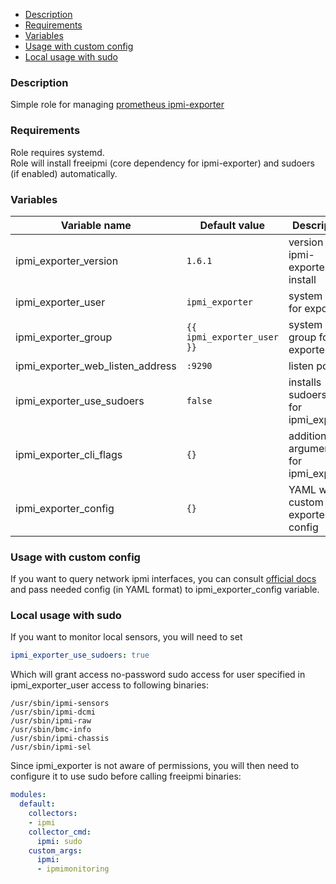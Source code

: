 - [Description](#description)
- [Requirements](#requirements)
- [Variables](#variables)
- [Usage with custom config](#usage-with-custom-config)
- [Local usage with sudo](#local-usage-with-sudo)

### Description
Simple role for managing [prometheus ipmi-exporter](https://github.com/prometheus-community/ipmi_exporter)

### Requirements
Role requires systemd.<br>
Role will install freeipmi (core dependency for ipmi-exporter) and sudoers (if enabled) automatically.

### Variables

| Variable name                    | Default value              | Description                             |
| -------------------------------- | -------------------------- | --------------------------------------- |
| ipmi_exporter_version            | `1.6.1`                    | version of ipmi-exporter to install     |
| ipmi_exporter_user               | `ipmi_exporter`            | system user for exporter                |
| ipmi_exporter_group              | `{{ ipmi_exporter_user }}` | system group for exporter               |
| ipmi_exporter_web_listen_address | `:9290`                    | listen port                             |
| ipmi_exporter_use_sudoers        | `false`                    | installs sudoers file for ipmi_exporter |
| ipmi_exporter_cli_flags          | `{}`                       | additional arguments for ipmi_exporter  |
| ipmi_exporter_config             | `{}`                       | YAML with custom ipmi-exporter config   |

### Usage with custom config

If you want to query network ipmi interfaces, you can consult [official docs](https://github.com/prometheus-community/ipmi_exporter/blob/master/ipmi_remote.yml) and pass needed config (in YAML format) to ipmi_exporter_config variable.


### Local usage with sudo

If you want to monitor local sensors, you will need to set 
```yaml
ipmi_exporter_use_sudoers: true
```

Which will grant access no-password sudo access for user specified in ipmi_exporter_user access to following binaries:
```
/usr/sbin/ipmi-sensors
/usr/sbin/ipmi-dcmi
/usr/sbin/ipmi-raw
/usr/sbin/bmc-info
/usr/sbin/ipmi-chassis
/usr/sbin/ipmi-sel
```

Since ipmi_exporter is not aware of permissions, you will then need to configure it to use sudo before calling freeipmi binaries:
```yaml
modules:
  default:
    collectors:
    - ipmi
    collector_cmd:
      ipmi: sudo
    custom_args:
      ipmi:
      - ipmimonitoring
```
